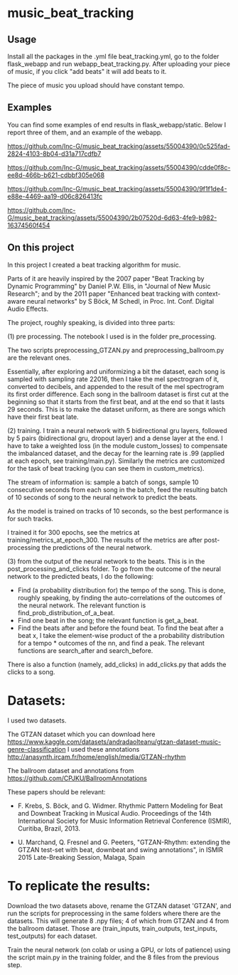# music_beat_tracking
## Usage
Install all the packages in the .yml file beat_tracking.yml, go to the folder flask_webapp and run webapp_beat_tracking.py. After uploading your piece of music,  if you click "add beats" it will add beats to it.

The piece of music you upload should have constant tempo.

## Examples
You can find some examples of end results in flask_webapp/static. Below I report three of them, and an example of the webapp.

https://github.com/Inc-G/music_beat_tracking/assets/55004390/0c525fad-2824-4103-8b04-d31a717cdfb7

https://github.com/Inc-G/music_beat_tracking/assets/55004390/cdde0f8c-ee8d-466b-b621-cdbbf305e068

https://github.com/Inc-G/music_beat_tracking/assets/55004390/9f1f1de4-e88e-4469-aa19-d06c826413fc

https://github.com/Inc-G/music_beat_tracking/assets/55004390/2b07520d-6d63-4fe9-b982-16374560f454


## On this project

In this project I created a beat tracking algorithm for music.

Parts of it are heavily inspired by the 2007 paper "Beat Tracking by Dynamic Programming" by Daniel P.W. Ellis, in "Journal of New Music Research"; and by the 2011 paper "Enhanced beat tracking with context-aware neural networks" by S Böck, M Schedl, in Proc. Int. Conf. Digital Audio Effects.


The project, roughly speaking, is divided into three parts:

(1) pre processing. The notebook I used is in the folder pre_processing.

The two scripts preprocessing_GTZAN.py and preprocessing_ballroom.py are the relevant ones.

Essentially, after exploring and uniformizing a bit the dataset, each song is sampled with sampling rate 22016, then I take the mel spectrogram of it, converted to decibels, and appended to the result of the mel spectrogram its first order difference. Each song in the ballroom dataset is first cut at the beginning so that it starts from the first beat, and at the end so that it lasts 29 seconds. This is to make the dataset uniform, as there are songs which have their first beat late.

(2) training. I train a neural network with 5 bidirectional gru layers, followed by 5 pairs (bidirectional gru, dropout layer) and a dense layer at the end. I have to take a weighted loss (in the module custom_losses) to compensate the imbalanced dataset, and the decay for the learning rate is .99 (applied at each epoch, see training/main.py). Similarly the metrics are customized for the task of beat tracking (you can see them in custom_metrics). 

The stream of information is: sample a batch of songs, sample 10 consecutive seconds from each song in the batch, feed the resulting batch of 10 seconds of song to the neural network to predict the beats.

As the model is trained on tracks of 10 seconds, so the best performance is for such tracks.

I trained it for 300 epochs, see the metrics at training/metrics_at_epoch_300. The results of the metrics are after post-processing the predictions of the neural network.

(3) from the output of the neural network to the beats. This is in the post_processing_and_clicks folder. To go from the outcome of the neural network to the predicted beats, I do the following:

- Find (a probability distribution for) the tempo of the song. This is done, roughly speaking, by finding the auto-correlations of the outcomes of the neural network. The relevant function is find_prob_distribution_of_a_beat.
- Find one beat in the song; the relevant function is get_a_beat.
- Find the beats after and before the found beat. To find the beat after a beat x, I take the element-wise product of the a probability distribution for a tempo * outcomes of the nn, and find a peak. The relevant functions are search_after and search_before.

There is also a function (namely, add_clicks) in add_clicks.py that adds the clicks to a song.

# Datasets:

I used two datasets.

The GTZAN dataset which you can download here https://www.kaggle.com/datasets/andradaolteanu/gtzan-dataset-music-genre-classification
I used these annotations http://anasynth.ircam.fr/home/english/media/GTZAN-rhythm

The ballroom dataset and annotations from https://github.com/CPJKU/BallroomAnnotations

These papers should be relevant: 
- F. Krebs, S. Böck, and G. Widmer. Rhythmic Pattern Modeling for Beat and Downbeat Tracking in Musical Audio. Proceedings of the 14th International Society for Music Information Retrieval Conference (ISMIR), Curitiba, Brazil, 2013.  

- U. Marchand, Q. Fresnel and G. Peeters, "GTZAN-Rhythm: extending the GTZAN test-set with beat, downbeat and swing annotations", in ISMIR 2015 Late-Breaking Session, Malaga, Spain

# To replicate the results:

Download the two datasets above, rename the GTZAN dataset 'GTZAN', and run the scripts for preprocessing in the same folders where there are the datasets. This will generate 8 .npy files; 4 of which from GTZAN and 4 from the ballroom dataset. Those are (train_inputs, train_outputs, test_inputs, test_outputs) for each dataset.

Train the neural network (on colab or using a GPU, or lots of patience) using the script main.py in the training folder, and the 8 files from the previous step.

